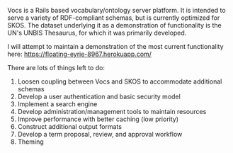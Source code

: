 Vocs is a Rails based vocabulary/ontology server platform. It is intended to serve a variety of RDF-compliant schemas, but is currently optimized for SKOS. The dataset underlying it as a demonstration of functionality is the UN's UNBIS Thesaurus, for which it was primarily developed.

I will attempt to maintain a demonstration of the most current functionality here: https://floating-eyrie-8967.herokuapp.com/

There are lots of things left to do:

1. Loosen coupling between Vocs and SKOS to accommodate additional schemas
2. Develop a user authentication and basic security model
3. Implement a search engine
4. Develop administration/management tools to maintain resources
5. Improve performance with better caching (low priority)
6. Construct additional output formats
7. Develop a term proposal, review, and approval workflow
8. Theming
